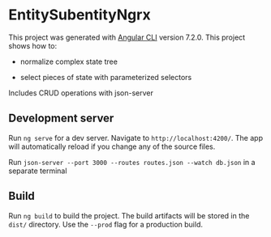 # EntitySubentityNgrx

This project was generated with [Angular CLI](https://github.com/angular/angular-cli) version 7.2.0.
This project shows how to:

- normalize complex state tree

- select pieces of state with parameterized selectors

Includes CRUD operations with json-server

## Development server

Run `ng serve` for a dev server. Navigate to `http://localhost:4200/`. The app will automatically reload if you change any of the source files.

Run `json-server --port 3000 --routes routes.json --watch db.json` in a separate terminal

## Build

Run `ng build` to build the project. The build artifacts will be stored in the `dist/` directory. Use the `--prod` flag for a production build.

